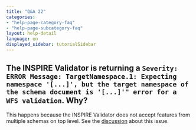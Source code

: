 ```yaml
---
title: "Q&A 22"
categories:
- "help-page-category-faq"
- "help-page-subcategory-faq"
layout: help-detail
language: en
displayed_sidebar: tutorialSidebar
---
```


<h2>The INSPIRE Validator is returning a <code>Severity: ERROR Message: TargetNamespace.1: Expecting namespace '[...]', but the target namespace of the schema document is '[...]'" error for a WFS validation</code>. Why?</h2>

This happens because the INSPIRE Validator does not accept features from multiple schemas on top level.
See the <a target="_blank" href="https://github.com/opengeospatial/ets-wfs20/issues/217">discussion</a> about this issue.
 


